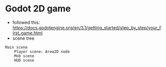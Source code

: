 # Godot 2D game
* followed this: https://docs.godotengine.org/en/3.1/getting_started/step_by_step/your_first_game.html
* scene tree
```
Main scene
	Player scene: Area2D node
	Mob scene
	HUD scene
```
